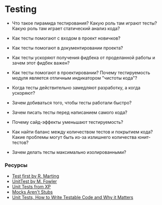# Testing

* Что такое пирамида тестирования? Какую роль там играют тесты? Какую роль там играет статический анализ кода?
* Как тесты помогают с входом в проект новичков?
* Как тесты помогают в документировании проекта?
* Как тесты ускоряют получения фидбека от проделанной работы и зачем этот фидбек важен?
* Как тесты помогают в проектировании? Почему тестируемость модуля является отличным индикатором "чистоты кода"?
* Когда тесты действительно замедляют разработку, а когда ускоряют?
* Зачем добиваться того, чтобы тесты работали быстро?
* Зачем писать тесты перед написанием самого кода?

* Почему сайд-эффекты уменьшают тестируемость?
* Как найти баланс между количеством тестов и покрытием кода? Какие проблемы могут быть из-за излишнего количества юнит-тестов?
* Зачем делать тесты максимально изолированными?

### Ресурсы
* [Test first by R. Marting](https://blog.cleancoder.com/uncle-bob/2013/09/23/Test-first.html)
* [UnitTest by M. Fowler](https://martinfowler.com/bliki/UnitTest.html)
* [Unit Tests from XP](http://www.extremeprogramming.org/rules/unittests.html)
* [Mocks Aren't Stubs](https://www.martinfowler.com/articles/mocksArentStubs.html)
* [Unit Tests, How to Write Testable Code and Why it Matters](https://www.toptal.com/qa/how-to-write-testable-code-and-why-it-matters)
